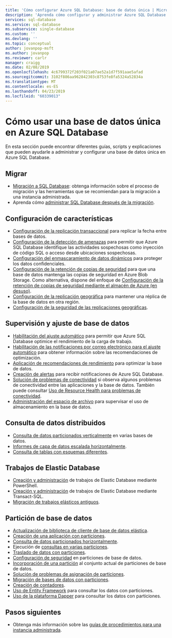 ```yaml
---
title: 'Cómo configurar Azure SQL Database: base de datos única | Microsoft Docs'
description: 'Aprenda cómo configurar y administrar Azure SQL Database: base de datos única.'
services: sql-database
ms.service: sql-database
ms.subservice: single-database
ms.custom: ''
ms.devlang: ''
ms.topic: conceptual
author: jovanpop-msft
ms.author: jovanpop
ms.reviewer: carlr
manager: craigg
ms.date: 02/08/2019
ms.openlocfilehash: 4c6799372f203f021a07ae52a1d7f591aae5afad
ms.sourcegitcommit: 3102f886aa962842303c8753fe8fa5324a52834a
ms.translationtype: MT
ms.contentlocale: es-ES
ms.lasthandoff: 04/23/2019
ms.locfileid: "60339013"
---
```

# <a name="how-to-use-a-single-database-in-azure-sql-database"></a>Cómo usar una base de datos única en Azure SQL Database

En esta sección puede encontrar diferentes guías, scripts y explicaciones que pueden ayudarle a administrar y configurar una base de datos única en Azure SQL Database.

## <a name="migrate"></a>Migrar

- [Migración a SQL Database](sql-database-single-database-migrate.md): obtenga información sobre el proceso de migración y las herramientas que se recomiendan para la migración a una instancia administrada.
- Aprenda cómo [administrar SQL Database después de la migración](sql-database-manage-after-migration.md).

## <a name="configure-features"></a>Configuración de características

- [Configuración de la replicación transaccional](replication-to-sql-database.md) para replicar la fecha entre bases de datos.
- [Configuración de la detección de amenazas](sql-database-threat-detection.md) para permitir que Azure SQL Database identifique las actividades sospechosas como inyección de código SQL o acceso desde ubicaciones sospechosas.
- [Configuración del enmascaramiento de datos dinámicos](sql-database-dynamic-data-masking-get-started-portal.md) para proteger los datos confidenciales.
- [Configuración de la retención de copias de seguridad](sql-database-long-term-backup-retention-configure.md) para que una base de datos mantenga las copias de seguridad en Azure Blob Storage. Como alternativa, dispone del enfoque de [Configuración de la retención de copias de seguridad mediante el almacén de Azure (en desuso)](sql-database-long-term-backup-retention-configure-vault.md).
- [Configuración de la replicación geográfica](sql-database-geo-replication-portal.md) para mantener una réplica de la base de datos en otra región.
- [Configuración de la seguridad de las replicaciones geográficas](sql-database-geo-replication-security-config.md).

## <a name="monitor-and-tune-your-database"></a>Supervisión y ajuste de base de datos

- [Habilitación del ajuste automático](sql-database-automatic-tuning-enable.md) para permitir que Azure SQL Database optimice el rendimiento de la carga de trabajo.
- [Habilitación de las notificaciones por correo electrónico para el ajuste automático](sql-database-automatic-tuning-email-notifications.md) para obtener información sobre las recomendaciones de optimización.
- [Aplicación de recomendaciones de rendimiento](sql-database-advisor-portal.md) para optimizar la base de datos.
- [Creación de alertas](sql-database-insights-alerts-portal.md) para recibir notificaciones de Azure SQL Database.
- [Solución de problemas de conectividad](sql-database-troubleshoot-common-connection-issues.md) si observa algunos problemas de conectividad entre las aplicaciones y la base de datos. También puede consultar [Uso de Resource Health para problemas de conectividad](sql-database-resource-health.md).
- [Administración del espacio de archivo](sql-database-file-space-management.md) para supervisar el uso de almacenamiento en la base de datos.

## <a name="query-distributed-data"></a>Consulta de datos distribuidos

- [Consulta de datos particionados verticalmente](sql-database-elastic-query-getting-started-vertical.md) en varias bases de datos.
- [Informes de capa de datos escalada horizontalmente](sql-database-elastic-query-horizontal-partitioning.md).
- [Consulta de tablas con esquemas diferentes](sql-database-elastic-query-vertical-partitioning.md).

## <a name="elastic-database-jobs"></a>Trabajos de Elastic Database

- [Creación y administración](elastic-jobs-powershell.md) de trabajos de Elastic Database mediante PowerShell.
- [Creación y administración](elastic-jobs-tsql.md) de trabajos de Elastic Database mediante Transact-SQL.
- [Migración de trabajos elásticos antiguos](elastic-jobs-migrate.md).

## <a name="database-sharding"></a>Partición de base de datos

- [Actualización de biblioteca de cliente de base de datos elástica](sql-database-elastic-scale-upgrade-client-library.md).
- [Creación de una aplicación con particiones](sql-database-elastic-scale-get-started.md).
- [Consulta de datos particionados horizontalmente](sql-database-elastic-query-getting-started.md).
- Ejecución de [consultas en varias particiones](sql-database-elastic-scale-multishard-querying.md).
- [Traslado de datos con particiones](sql-database-elastic-scale-configure-deploy-split-and-merge.md).
- [Configuración de seguridad](sql-database-elastic-scale-split-merge-security-configuration.md) en particiones de base de datos.
- [Incorporación de una partición](sql-database-elastic-scale-add-a-shard.md) al conjunto actual de particiones de base de datos.
- [Solución de problemas de asignación de particiones](sql-database-elastic-database-recovery-manager.md).
- [Migración de bases de datos con particiones](sql-database-elastic-convert-to-use-elastic-tools.md).
- [Creación de contadores](sql-database-elastic-database-perf-counters.md).
- [Uso de Entity Framework](sql-database-elastic-scale-use-entity-framework-applications-visual-studio.md) para consultar los datos con particiones.
- [Uso de la plataforma Dapper](sql-database-elastic-scale-working-with-dapper.md) para consultar los datos con particiones.

## <a name="next-steps"></a>Pasos siguientes
- Obtenga más información sobre las [guías de procedimientos para una instancia administrada](sql-database-howto-managed-instance.md).

